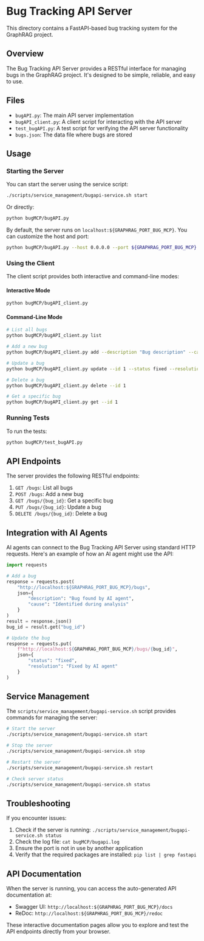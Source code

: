 # Bug Tracking API Server

This directory contains a FastAPI-based bug tracking system for the GraphRAG project.

## Overview

The Bug Tracking API Server provides a RESTful interface for managing bugs in the GraphRAG project. It's designed to be simple, reliable, and easy to use.

## Files

- `bugAPI.py`: The main API server implementation
- `bugAPI_client.py`: A client script for interacting with the API server
- `test_bugAPI.py`: A test script for verifying the API server functionality
- `bugs.json`: The data file where bugs are stored

## Usage

### Starting the Server

You can start the server using the service script:

```bash
./scripts/service_management/bugapi-service.sh start
```

Or directly:

```bash
python bugMCP/bugAPI.py
```

By default, the server runs on `localhost:${GRAPHRAG_PORT_BUG_MCP}`. You can customize the host and port:

```bash
python bugMCP/bugAPI.py --host 0.0.0.0 --port ${GRAPHRAG_PORT_BUG_MCP}
```

### Using the Client

The client script provides both interactive and command-line modes:

#### Interactive Mode

```bash
python bugMCP/bugAPI_client.py
```

#### Command-Line Mode

```bash
# List all bugs
python bugMCP/bugAPI_client.py list

# Add a new bug
python bugMCP/bugAPI_client.py add --description "Bug description" --cause "Bug cause"

# Update a bug
python bugMCP/bugAPI_client.py update --id 1 --status fixed --resolution "Fixed in PR #123"

# Delete a bug
python bugMCP/bugAPI_client.py delete --id 1

# Get a specific bug
python bugMCP/bugAPI_client.py get --id 1
```

### Running Tests

To run the tests:

```bash
python bugMCP/test_bugAPI.py
```

## API Endpoints

The server provides the following RESTful endpoints:

1. `GET /bugs`: List all bugs
2. `POST /bugs`: Add a new bug
3. `GET /bugs/{bug_id}`: Get a specific bug
4. `PUT /bugs/{bug_id}`: Update a bug
5. `DELETE /bugs/{bug_id}`: Delete a bug

## Integration with AI Agents

AI agents can connect to the Bug Tracking API Server using standard HTTP requests. Here's an example of how an AI agent might use the API:

```python
import requests

# Add a bug
response = requests.post(
    "http://localhost:${GRAPHRAG_PORT_BUG_MCP}/bugs",
    json={
        "description": "Bug found by AI agent",
        "cause": "Identified during analysis"
    }
)
result = response.json()
bug_id = result.get("bug_id")

# Update the bug
response = requests.put(
    f"http://localhost:${GRAPHRAG_PORT_BUG_MCP}/bugs/{bug_id}",
    json={
        "status": "fixed",
        "resolution": "Fixed by AI agent"
    }
)
```

## Service Management

The `scripts/service_management/bugapi-service.sh` script provides commands for managing the server:

```bash
# Start the server
./scripts/service_management/bugapi-service.sh start

# Stop the server
./scripts/service_management/bugapi-service.sh stop

# Restart the server
./scripts/service_management/bugapi-service.sh restart

# Check server status
./scripts/service_management/bugapi-service.sh status
```

## Troubleshooting

If you encounter issues:

1. Check if the server is running: `./scripts/service_management/bugapi-service.sh status`
2. Check the log file: `cat bugMCP/bugapi.log`
3. Ensure the port is not in use by another application
4. Verify that the required packages are installed: `pip list | grep fastapi`

## API Documentation

When the server is running, you can access the auto-generated API documentation at:

- Swagger UI: `http://localhost:${GRAPHRAG_PORT_BUG_MCP}/docs`
- ReDoc: `http://localhost:${GRAPHRAG_PORT_BUG_MCP}/redoc`

These interactive documentation pages allow you to explore and test the API endpoints directly from your browser.